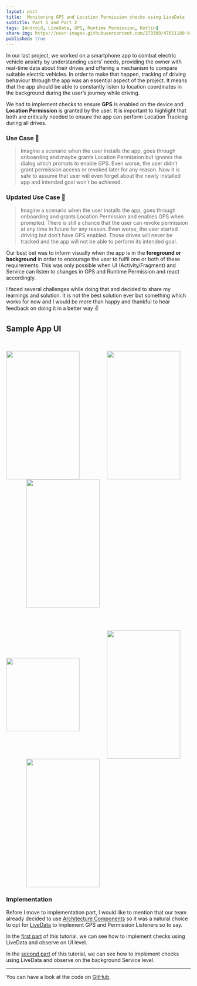 ```yaml
---
layout: post
title:  Monitoring GPS and Location Permission checks using LiveData
subtitle: Part 1 and Part 2
tags: [Android, LiveData, GPS, Runtime Permission, Kotlin]  
share-img: https://user-images.githubusercontent.com/273389/47611109-b13ac580-da5e-11e8-8464-930819aa476c.png
published: true
---
```


In our last project, we worked on a smartphone app to combat electric vehicle anxiety by understanding users’ needs, providing the owner with real-time data about their drives and offering a mechanism to compare suitable electric vehicles. In order to make that happen, tracking of driving behaviour through the app was an essential aspect of the project. It means that the app should be able to constantly listen to location coordinates in the background during the user’s journey while driving.

We had to implement checks to ensure **GPS** is enabled on the device and **Location Permission** is granted by the user. It is important to highlight that both are critically needed to ensure the app can perform Location Tracking during all drives.

### Use Case 🚙
> Imagine a scenario when the user installs the app, goes through onboarding and maybe grants Location Permission but ignores the dialog which prompts to enable GPS. Even worse, the user didn’t grant permission access or revoked later for any reason. Now it is safe to assume that user will even forget about the newly installed app and intended goal won’t be achieved.

### Updated Use Case 🚙
> Imagine a scenario when the user installs the app, goes through onboarding and grants Location Permission and enables GPS when prompted. There is still a chance that the user can revoke permission at any time in future for any reason. Even worse, the user started driving but don’t have GPS enabled. Those drives will never be tracked and the app will not be able to perform its intended goal.

Our best bet was to inform visually when the app is in the **foreground or background** in order to encourage the user to fulfil one or both of these requirements. This was only possible when UI (Activity/Fragment) and Service can listen to changes in GPS and Runtime Permission and react accordingly.

I faced several challenges while doing that and decided to share my learnings and solution. It is not the best solution ever but something which works for now and I would be more than happy and thankful to hear feedback on doing it in a better way ✌️

## Sample App UI

<br>

<img src="https://user-images.githubusercontent.com/273389/47611112-c152a500-da5e-11e8-85dd-73dbd1cd1e7c.png" width="200" height="350" align="middle"> &nbsp; &nbsp; &nbsp; &nbsp; &nbsp; &nbsp; &nbsp; &nbsp; &nbsp; 
<img src="https://user-images.githubusercontent.com/273389/47611114-cb74a380-da5e-11e8-8a78-18b315703620.png" width="200" height="350" align="middle"> 
&nbsp; &nbsp; &nbsp; &nbsp; &nbsp; &nbsp; &nbsp; &nbsp; &nbsp; &nbsp; 
<img src="https://user-images.githubusercontent.com/273389/47611116-d2031b00-da5e-11e8-8875-3c9fb9d6bfc2.png" width="200" height="350" align="middle">

<br><br>

<img src="https://user-images.githubusercontent.com/273389/47611109-b13ac580-da5e-11e8-8464-930819aa476c.png" width="200" height="200" align="middle"> &nbsp; &nbsp; &nbsp; &nbsp; &nbsp; &nbsp; &nbsp; &nbsp; &nbsp; 
<img src="https://media.giphy.com/media/xWfplzYLnWSF3zivrm/giphy.gif" width="200" height="350" align="middle"> 
&nbsp; &nbsp; &nbsp; &nbsp; &nbsp; &nbsp; &nbsp; &nbsp; &nbsp; &nbsp; 
<img src="https://media.giphy.com/media/1ynT3NyWY0daNA8XEk/giphy.gif" width="200" height="350" align="middle">

### Implementation

Before I move to implementation part, I would like to mention that our team already decided to use [Architecture Components](https://developer.android.com/topic/libraries/architecture/) so it was a natural choice to opt for [LiveData](https://developer.android.com/topic/libraries/architecture/livedata) to implement GPS and Permission Listeners so to say.

In the [first part](https://medium.com/@wahibhaq/monitoring-gps-and-location-permission-checks-livedata-part-1-278907344b77) of this tutorial, we can see how to implement checks using LiveData and observe on UI level.

In the [second part](https://medium.com/ki-labs-engineering/monitoring-gps-and-location-permission-checks-livedata-part-2-d8822ab951a6) of this tutorial, we can see how to implement checks using LiveData and observe on the background Service level.

---

You can have a look at the code on [GitHub](https://github.com/ki-labs/gps-permission-checks-livedata/).


